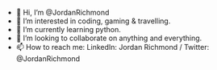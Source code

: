 - 👋 Hi, I’m @JordanRichmond
- 👀 I’m interested in coding, gaming & travelling.
- 🌱 I’m currently learning python.
- 💞️ I’m looking to collaborate on anything and everything.
- 📫 How to reach me: LinkedIn: Jordan Richmond / Twitter: @JordanRichmond

<!---
JordanRichmond/JordanRichmond is a ✨ special ✨ repository because its `README.md` (this file) appears on your GitHub profile.
You can click the Preview link to take a look at your changes.
--->
